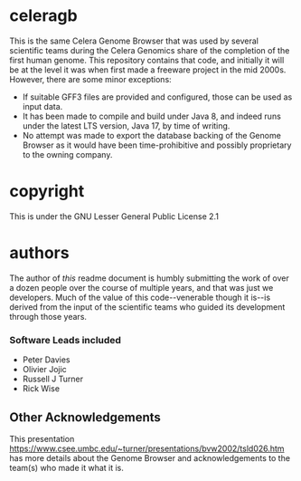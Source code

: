 # celeragb
This is the same Celera Genome Browser that was used by several scientific teams during the Celera Genomics share of the completion of the first human genome.
This repository contains that code, and initially it will be at the level it was when first made a freeware project in the mid 2000s.   However, there are some minor exceptions:

* If suitable GFF3 files are provided and configured, those can be used as input data.
* It has been made to compile and build under Java 8, and indeed runs under the latest LTS version, Java 17, by time of writing.
* No attempt was made to export the database backing of the Genome Browser as it would have been time-prohibitive and possibly proprietary to the owning company.

# copyright
This is under the GNU Lesser General Public License 2.1

# authors
The author of _this_ readme document is humbly submitting the work of over a dozen people over the course of multiple years, and that was just we
developers.  Much of the value of this code--venerable though it is--is derived from the input of the scientific teams who guided its development
through those years.

### Software Leads included
* Peter Davies
* Olivier Jojic
* Russell J Turner
* Rick Wise

## Other Acknowledgements
This presentation https://www.csee.umbc.edu/~turner/presentations/bvw2002/tsld026.htm has more details about the Genome Browser and acknowledgements to the team(s) who
made it what it is.
